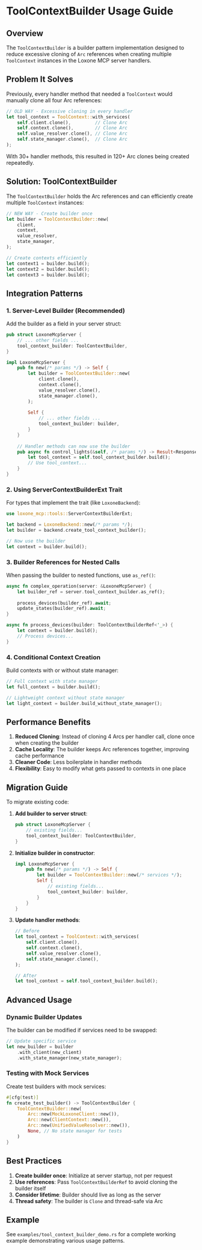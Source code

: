 # ToolContextBuilder Usage Guide

## Overview

The `ToolContextBuilder` is a builder pattern implementation designed to reduce excessive cloning of `Arc` references when creating multiple `ToolContext` instances in the Loxone MCP server handlers.

## Problem It Solves

Previously, every handler method that needed a `ToolContext` would manually clone all four Arc references:

```rust
// OLD WAY - Excessive cloning in every handler
let tool_context = ToolContext::with_services(
    self.client.clone(),         // Clone Arc
    self.context.clone(),        // Clone Arc
    self.value_resolver.clone(), // Clone Arc
    self.state_manager.clone(),  // Clone Arc
);
```

With 30+ handler methods, this resulted in 120+ Arc clones being created repeatedly.

## Solution: ToolContextBuilder

The `ToolContextBuilder` holds the Arc references and can efficiently create multiple `ToolContext` instances:

```rust
// NEW WAY - Create builder once
let builder = ToolContextBuilder::new(
    client,
    context,
    value_resolver,
    state_manager,
);

// Create contexts efficiently
let context1 = builder.build();
let context2 = builder.build();
let context3 = builder.build();
```

## Integration Patterns

### 1. Server-Level Builder (Recommended)

Add the builder as a field in your server struct:

```rust
pub struct LoxoneMcpServer {
    // ... other fields ...
    tool_context_builder: ToolContextBuilder,
}

impl LoxoneMcpServer {
    pub fn new(/* params */) -> Self {
        let builder = ToolContextBuilder::new(
            client.clone(),
            context.clone(),
            value_resolver.clone(),
            state_manager.clone(),
        );
        
        Self {
            // ... other fields ...
            tool_context_builder: builder,
        }
    }
    
    // Handler methods can now use the builder
    pub async fn control_lights(&self, /* params */) -> Result<Response> {
        let tool_context = self.tool_context_builder.build();
        // Use tool_context...
    }
}
```

### 2. Using ServerContextBuilderExt Trait

For types that implement the trait (like `LoxoneBackend`):

```rust
use loxone_mcp::tools::ServerContextBuilderExt;

let backend = LoxoneBackend::new(/* params */);
let builder = backend.create_tool_context_builder();

// Now use the builder
let context = builder.build();
```

### 3. Builder References for Nested Calls

When passing the builder to nested functions, use `as_ref()`:

```rust
async fn complex_operation(server: &LoxoneMcpServer) {
    let builder_ref = server.tool_context_builder.as_ref();
    
    process_devices(builder_ref).await;
    update_states(builder_ref).await;
}

async fn process_devices(builder: ToolContextBuilderRef<'_>) {
    let context = builder.build();
    // Process devices...
}
```

### 4. Conditional Context Creation

Build contexts with or without state manager:

```rust
// Full context with state manager
let full_context = builder.build();

// Lightweight context without state manager
let light_context = builder.build_without_state_manager();
```

## Performance Benefits

1. **Reduced Cloning**: Instead of cloning 4 Arcs per handler call, clone once when creating the builder
2. **Cache Locality**: The builder keeps Arc references together, improving cache performance
3. **Cleaner Code**: Less boilerplate in handler methods
4. **Flexibility**: Easy to modify what gets passed to contexts in one place

## Migration Guide

To migrate existing code:

1. **Add builder to server struct**:
   ```rust
   pub struct LoxoneMcpServer {
       // existing fields...
       tool_context_builder: ToolContextBuilder,
   }
   ```

2. **Initialize builder in constructor**:
   ```rust
   impl LoxoneMcpServer {
       pub fn new(/* params */) -> Self {
           let builder = ToolContextBuilder::new(/* services */);
           Self {
               // existing fields...
               tool_context_builder: builder,
           }
       }
   }
   ```

3. **Update handler methods**:
   ```rust
   // Before
   let tool_context = ToolContext::with_services(
       self.client.clone(),
       self.context.clone(),
       self.value_resolver.clone(),
       self.state_manager.clone(),
   );
   
   // After
   let tool_context = self.tool_context_builder.build();
   ```

## Advanced Usage

### Dynamic Builder Updates

The builder can be modified if services need to be swapped:

```rust
// Update specific service
let new_builder = builder
    .with_client(new_client)
    .with_state_manager(new_state_manager);
```

### Testing with Mock Services

Create test builders with mock services:

```rust
#[cfg(test)]
fn create_test_builder() -> ToolContextBuilder {
    ToolContextBuilder::new(
        Arc::new(MockLoxoneClient::new()),
        Arc::new(ClientContext::new()),
        Arc::new(UnifiedValueResolver::new()),
        None, // No state manager for tests
    )
}
```

## Best Practices

1. **Create builder once**: Initialize at server startup, not per request
2. **Use references**: Pass `ToolContextBuilderRef` to avoid cloning the builder itself
3. **Consider lifetime**: Builder should live as long as the server
4. **Thread safety**: The builder is `Clone` and thread-safe via Arc

## Example

See `examples/tool_context_builder_demo.rs` for a complete working example demonstrating various usage patterns.